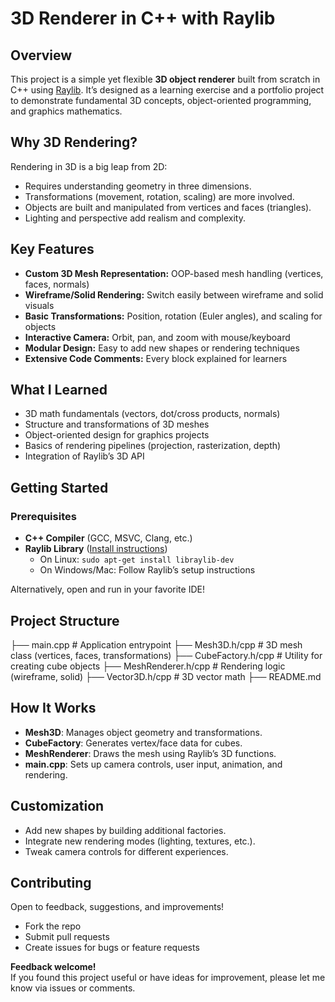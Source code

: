 # 3D Renderer in C++ with Raylib

## Overview

This project is a simple yet flexible **3D object renderer** built from scratch in C++ using [Raylib](https://www.raylib.com/). It’s designed as a learning exercise and a portfolio project to demonstrate fundamental 3D concepts, object-oriented programming, and graphics mathematics.

## Why 3D Rendering?

Rendering in 3D is a big leap from 2D:
- Requires understanding geometry in three dimensions.
- Transformations (movement, rotation, scaling) are more involved.
- Objects are built and manipulated from vertices and faces (triangles).
- Lighting and perspective add realism and complexity.

## Key Features

- **Custom 3D Mesh Representation:** OOP-based mesh handling (vertices, faces, normals)
- **Wireframe/Solid Rendering:** Switch easily between wireframe and solid visuals
- **Basic Transformations:** Position, rotation (Euler angles), and scaling for objects
- **Interactive Camera:** Orbit, pan, and zoom with mouse/keyboard
- **Modular Design:** Easy to add new shapes or rendering techniques
- **Extensive Code Comments:** Every block explained for learners

## What I Learned

- 3D math fundamentals (vectors, dot/cross products, normals)
- Structure and transformations of 3D meshes
- Object-oriented design for graphics projects
- Basics of rendering pipelines (projection, rasterization, depth)
- Integration of Raylib’s 3D API


## Getting Started

### Prerequisites

- **C++ Compiler** (GCC, MSVC, Clang, etc.)
- **Raylib Library** ([Install instructions](https://www.raylib.com/))
    - On Linux: `sudo apt-get install libraylib-dev`
    - On Windows/Mac: Follow Raylib’s setup instructions


Alternatively, open and run in your favorite IDE!

## Project Structure

├── main.cpp # Application entrypoint
├── Mesh3D.h/cpp # 3D mesh class (vertices, faces, transformations)
├── CubeFactory.h/cpp # Utility for creating cube objects
├── MeshRenderer.h/cpp # Rendering logic (wireframe, solid)
├── Vector3D.h/cpp # 3D vector math
├── README.md


## How It Works

- **Mesh3D**: Manages object geometry and transformations.
- **CubeFactory**: Generates vertex/face data for cubes.
- **MeshRenderer**: Draws the mesh using Raylib’s 3D functions.
- **main.cpp**: Sets up camera controls, user input, animation, and rendering.

## Customization

- Add new shapes by building additional factories.
- Integrate new rendering modes (lighting, textures, etc.).
- Tweak camera controls for different experiences.

## Contributing

Open to feedback, suggestions, and improvements!
- Fork the repo
- Submit pull requests
- Create issues for bugs or feature requests


**Feedback welcome!**  
If you found this project useful or have ideas for improvement, please let me know via issues or comments.
